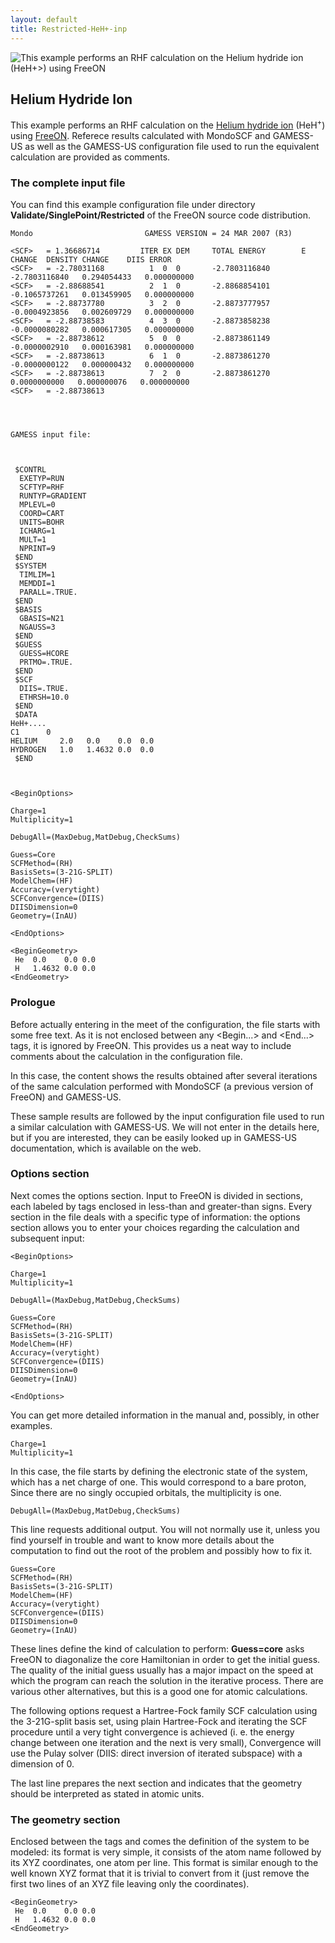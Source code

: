 ```yaml
---
layout: default
title: Restricted-HeH+-inp
---
```


![This example performs an RHF calculation on the [Helium hydride ion](http://en.wikipedia.org/wiki/Helium_hydride_ion) (HeH<sup>+\>) using [FreeON](http://freeon.org) ](HeH+_MO.png "This example performs an RHF calculation on the Helium hydride ion (HeH+>) using FreeON ")

Helium Hydride Ion
------------------

This example performs an RHF calculation on the [Helium hydride ion](http://en.wikipedia.org/wiki/Helium_hydride_ion) (HeH<sup>+</sup>) using [FreeON](http://freeon.org). Referece results calculated with MondoSCF and GAMESS-US as well as the GAMESS-US configuration file used to run the equivalent calculation are provided as comments.

### The complete input file

You can find this example configuration file under directory **Validate/SinglePoint/Restricted** of the FreeON source code distribution.


    Mondo                         GAMESS VERSION = 24 MAR 2007 (R3)

    <SCF>   = 1.36686714         ITER EX DEM     TOTAL ENERGY        E CHANGE  DENSITY CHANGE    DIIS ERROR
    <SCF>   = -2.78031168          1  0  0       -2.7803116840    -2.7803116840   0.294054433   0.000000000
    <SCF>   = -2.88688541          2  1  0       -2.8868854101    -0.1065737261   0.013459905   0.000000000
    <SCF>   = -2.88737780          3  2  0       -2.8873777957    -0.0004923856   0.002609729   0.000000000
    <SCF>   = -2.88738583          4  3  0       -2.8873858238    -0.0000080282   0.000617305   0.000000000
    <SCF>   = -2.88738612          5  0  0       -2.8873861149    -0.0000002910   0.000163981   0.000000000
    <SCF>   = -2.88738613          6  1  0       -2.8873861270    -0.0000000122   0.000000432   0.000000000
    <SCF>   = -2.88738613          7  2  0       -2.8873861270     0.0000000000   0.000000076   0.000000000
    <SCF>   = -2.88738613




    GAMESS input file:



     $CONTRL
      EXETYP=RUN
      SCFTYP=RHF
      RUNTYP=GRADIENT
      MPLEVL=0
      COORD=CART
      UNITS=BOHR
      ICHARG=1
      MULT=1
      NPRINT=9
     $END
     $SYSTEM
      TIMLIM=1
      MEMDDI=1
      PARALL=.TRUE.
     $END
     $BASIS
      GBASIS=N21
      NGAUSS=3
     $END
     $GUESS
      GUESS=HCORE
      PRTMO=.TRUE.
     $END
     $SCF
      DIIS=.TRUE.
      ETHRSH=10.0
     $END
     $DATA
    HeH+....
    C1      0
    HELIUM     2.0   0.0    0.0  0.0
    HYDROGEN   1.0   1.4632 0.0  0.0
     $END



    <BeginOptions>

    Charge=1
    Multiplicity=1

    DebugAll=(MaxDebug,MatDebug,CheckSums)

    Guess=Core
    SCFMethod=(RH)
    BasisSets=(3-21G-SPLIT)
    ModelChem=(HF)
    Accuracy=(verytight)
    SCFConvergence=(DIIS)
    DIISDimension=0
    Geometry=(InAU)

    <EndOptions>

    <BeginGeometry>
     He  0.0    0.0 0.0
     H   1.4632 0.0 0.0
    <EndGeometry>

### Prologue

Before actually entering in the meet of the configuration, the file starts with some free text. As it is not enclosed between any <Begin...> and <End...> tags, it is ignored by FreeON. This provides us a neat way to include comments about the calculation in the configuration file.

In this case, the content shows the results obtained after several iterations of the same calculation performed with MondoSCF (a previous version of FreeON) and GAMESS-US.

These sample results are followed by the input configuration file used to run a similar calculation with GAMESS-US. We will not enter in the details here, but if you are interested, they can be easily looked up in GAMESS-US documentation, which is available on the web.

### Options section

Next comes the options section. Input to FreeON is divided in sections, each labeled by tags enclosed in less-than and greater-than signs. Every section in the file deals with a specific type of information: the options section allows you to enter your choices regarding the calculation and subsequent input:

    <BeginOptions>

    Charge=1
    Multiplicity=1

    DebugAll=(MaxDebug,MatDebug,CheckSums)

    Guess=Core
    SCFMethod=(RH)
    BasisSets=(3-21G-SPLIT)
    ModelChem=(HF)
    Accuracy=(verytight)
    SCFConvergence=(DIIS)
    DIISDimension=0
    Geometry=(InAU)

    <EndOptions>

You can get more detailed information in the manual and, possibly, in other examples.

    Charge=1
    Multiplicity=1

In this case, the file starts by defining the electronic state of the system, which has a net charge of one. This would correspond to a bare proton, Since there are no singly occupied orbitals, the multiplicity is one.

    DebugAll=(MaxDebug,MatDebug,CheckSums)

This line requests additional output. You will not normally use it, unless you find yourself in trouble and want to know more details about the computation to find out the root of the problem and possibly how to fix it.

    Guess=Core
    SCFMethod=(RH)
    BasisSets=(3-21G-SPLIT)
    ModelChem=(HF)
    Accuracy=(verytight)
    SCFConvergence=(DIIS)
    DIISDimension=0
    Geometry=(InAU)

These lines define the kind of calculation to perform: **Guess=core** asks FreeON to diagonalize the core Hamiltonian in order to get the initial guess. The quality of the initial guess usually has a major impact on the speed at which the program can reach the solution in the iterative process. There are various other alternatives, but this is a good one for atomic calculations.

The following options request a Hartree-Fock family SCF calculation using the 3-21G-split basis set, using plain Hartree-Fock and iterating the SCF procedure until a very tight convergence is achieved (i. e. the energy change between one iteration and the next is very small), Convergence will use the Pulay solver (DIIS: direct inversion of iterated subspace) with a dimension of 0.

The last line prepares the next section and indicates that the geometry should be interpreted as stated in atomic units.

### The geometry section

Enclosed between the tags **<BeginGeometry>** and **<EndGeometry>** comes the definition of the system to be modeled: its format is very simple, it consists of the atom name followed by its XYZ coordinates, one atom per line. This format is similar enough to the well known XYZ format that it is trivial to convert from it (just remove the first two lines of an XYZ file leaving only the coordinates).

    <BeginGeometry>
     He  0.0    0.0 0.0
     H   1.4632 0.0 0.0
    <EndGeometry>
